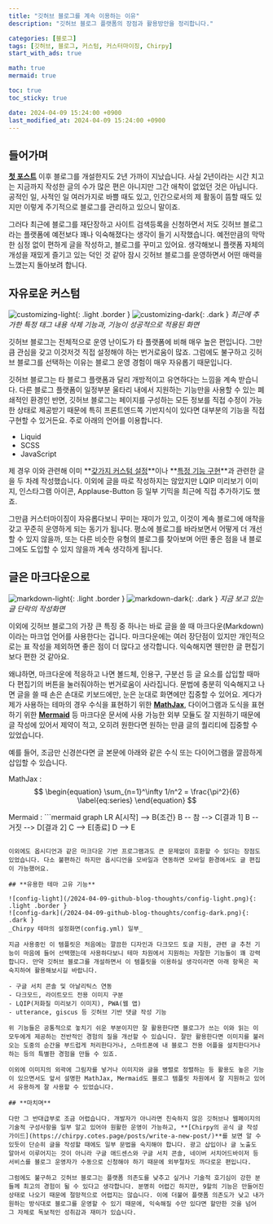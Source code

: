 ```yaml
---
title: "깃허브 블로그를 계속 이용하는 이유"
description: "깃허브 블로그 플랫폼의 장점과 활용방안을 정리합니다."

categories: [블로그]
tags: [깃허브, 블로그, 커스텀, 커스터마이징, Chirpy]
start_with_ads: true

math: true
mermaid: true

toc: true
toc_sticky: true

date: 2024-04-09 15:24:00 +0900
last_modified_at: 2024-04-09 15:24:00 +0900
---
```


## **들어가며**

**[첫 포스트](https://hynrng.github.io/posts/first-post/)** 이후 블로그를 개설한지도 2년 가까이 지났습니다. 사실 2년이라는 시간 치고는 지금까지 작성한 글의 수가 많은 편은 아니지만 그간 애착이 없었던 것은 아닙니다. 공적인 일, 사적인 일 여러가지로 바쁠 때도 있고, 인간으로서의 제 활동이 뜸할 때도 있지만 이렇게 주기적으로 블로그를 관리하고 있으니 말이죠.

그러다 최근에 블로그를 재단장하고 사이트 검색등록을 신청하면서 저도 깃허브 블로그라는 플랫폼에 예전보다 꽤나 익숙해졌다는 생각이 들기 시작했습니다. 예전만큼의 막막한 심정 없이 편하게 글을 작성하고, 블로그를 꾸미고 있어요. 생각해보니 플랫폼 자체의 개성을 재밌게 즐기고 있는 덕인 것 같아 잠시 깃허브 블로그를 운영하면서 어떤 매력을 느꼈는지 돌아보려 합니다.

## **자유로운 커스텀**

![customizing-light](/2024-04-09-github-blog-thoughts/customizing-light.png){: .light .border }
![customizing-dark](/2024-04-09-github-blog-thoughts/customizing-dark.png){: .dark }
_최근에 추가한 특정 태그 내용 삭제 기능과, 기능이 성공적으로 적용된 화면_

깃허브 블로그는 전체적으로 운영 난이도가 타 플랫폼에 비해 매우 높은 편입니다. 그만큼 관심을 갖고 이것저것 직접 설정해야 하는 번거로움이 많죠. 그럼에도 불구하고 깃허브 블로그를 선택하는 이유는 블로그 운영 경험이 매우 자유롭기 때문입니다.

깃허브 블로그는 타 블로그 플랫폼과 달리 개방적이고 유연하다는 느낌을 계속 받습니다. 다른 블로그 플랫폼이 일정부분 울타리 내에서 지원하는 기능만을 사용할 수 있는 폐쇄적인 환경인 반면, 깃허브 블로그는 페이지를 구성하는 모든 정보를 직접 수정이 가능한 상태로 제공받기 때문에 특히 프론트엔드쪽 기반지식이 있다면 대부분의 기능을 직접 구현할 수 있거든요. 주로 아래의 언어를 이용합니다.

- Liquid
- SCSS
- JavaScript

제 경우 이와 관련해 이미 **[갖가지 커스텀 설정](https://hynrng.github.io/posts/first-blog-customization/)**이나 **[특정 기능 구현](https://hynrng.github.io/posts/blog-content-remove/)**과 관련한 글을 두 차례 작성했습니다. 이외에 글을 따로 작성하지는 않았지만 LQIP 미리보기 이미지, 인스타그램 아이콘, Applause-Button 등 일부 기믹을 최근에 직접 추가하기도 했죠.

그만큼 커스터마이징이 자유롭다보니 꾸미는 재미가 있고, 이것이 계속 블로그에 애착을 갖고 꾸준히 운영하게 되는 동기가 됩니다. 평소에 블로그를 바라보면서 어떻게 더 개선할 수 있지 않을까, 또는 다른 비슷한 유형의 블로그를 찾아보며 어떤 좋은 점을 내 블로그에도 도입할 수 있지 않을까 계속 생각하게 됩니다.

## **글은 마크다운으로**

![markdown-light](/2024-04-09-github-blog-thoughts/markdown-light.png){: .light .border }
![markdown-dark](/2024-04-09-github-blog-thoughts/markdown-dark.png){: .dark }
_지금 보고 있는 글 단락의 작성화면_

이외에 깃허브 블로그의 가장 큰 특징 중 하나는 바로 글을 쓸 때 마크다운(Markdown)이라는 마크업 언어를 사용한다는 겁니다. 마크다운에는 여러 장단점이 있지만 개인적으로는 표 작성을 제외하면 좋은 점이 더 많다고 생각합니다. 익숙해지면 웬만한 글 편집기보다 편한 것 같아요.

왜냐하면, 마크다운에 적응하고 나면 볼드체, 인용구, 구분선 등 글 요소를 삽입할 때마다 편집기의 버튼을 눌러줘야하는 번거로움이 사라집니다. 문법에 충분히 익숙해지고 나면 글을 쓸 때 손은 손대로 키보드에만, 눈은 눈대로 화면에만 집중할 수 있어요.
게다가 제가 사용하는 테마의 경우 수식을 표현하기 위한 **[MathJax](https://www.mathjax.org/)**, 다이어그램과 도식을 표현하기 위한 **[Mermaid](https://mermaid.js.org/)** 등 마크다운 문서에 사용 가능한 외부 모듈도 잘 지원하기 때문에 글 작성에 있어서 제약이 적고, 오히려 원한다면 원하는 만큼 글의 퀄리티에 집중할 수 있었습니다.

예를 들어, 조금만 신경쓴다면 글 본문에 아래와 같은 수식 또는 다이어그램을 깔끔하게 삽입할 수 있습니다.

MathJax
: $$
\begin{equation}
  \sum_{n=1}^\infty 1/n^2 = \frac{\pi^2}{6}
  \label{eq:series}
\end{equation}
$$

Mermaid
: ```mermaid
graph LR
    A[시작] --> B{조건}
    B -- 참 --> C[결과 1]
    B -- 거짓 --> D[결과 2]
    C --> E[종료]
    D --> E
```

이외에도 옵시디언과 같은 마크다운 기반 프로그램과도 큰 문제없이 호환할 수 있다는 장점도 있었습니다. 다소 불편하긴 하지만 옵시디언을 모바일과 연동하면 모바일 환경에서도 글 편집이 가능했어요.

## **유용한 테마 고유 기능**

![config-light](/2024-04-09-github-blog-thoughts/config-light.png){: .light .border }
![config-dark](/2024-04-09-github-blog-thoughts/config-dark.png){: .dark }
_Chirpy 테마의 설정화면(config.yml) 일부_

지금 사용중인 이 템플릿은 처음에는 깔끔한 디자인과 다크모드 토글 지원, 관련 글 추천 기능이 마음에 들어 선택했는데 사용하다보니 테마 차원에서 지원하는 자잘한 기능들이 꽤 강력합니다. 만약 깃허브 블로그를 개설하면서 이 템플릿을 이용하실 생각이라면 아래 항목은 꼭 숙지하여 활용해보시길 바랍니다.

- 구글 서치 콘솔 및 아날리틱스 연동
- 다크모드, 라이트모드 전용 이미지 구분
- LQIP(저화질 미리보기 이미지), PWA(웹 앱)
- utterance, giscus 등 깃허브 기반 댓글 작성 기능

위 기능들은 공통적으로 놓치기 쉬운 부분이지만 잘 활용한다면 블로그가 쓰는 이와 읽는 이 모두에게 제공하는 전반적인 경험의 질을 개선할 수 있습니다. 잘만 활용한다면 이미지를 불러오는 도중의 순간을 부드럽게 처리한다거나, 스마트폰에 내 블로그 전용 어플을 설치한다거나 하는 등의 특별한 경험을 만들 수 있죠.

이외에 이미지의 외곽에 그림자를 넣거나 이미지와 글을 병렬로 정렬하는 등 활용도 높은 기능이 있으면서도 앞서 설명한 MathJax, Mermaid도 블로그 템플릿 차원에서 잘 지원하고 있어서 유용하게 잘 사용할 수 있었습니다.

## **마치며**

다만 그 반대급부로 조금 어렵습니다. 개발자가 아니라면 친숙하지 않은 깃허브나 웹페이지의 기술적 구성사항을 일부 알고 있어야 원활한 운영이 가능하고, **[Chirpy의 공식 글 작성 가이드](https://chirpy.cotes.page/posts/write-a-new-post/)**를 보면 알 수 있듯이 단순히 글을 작성할 때에도 일부 문법을 숙지해야 합니다. 광고 삽입이나 글 노출도 알아서 이루어지는 것이 아니라 구글 애드센스와 구글 서치 콘솔, 네이버 서치어드바이저 등 서비스를 블로그 운영자가 수동으로 신청해야 하기 때문에 외부절차도 까다로운 편입니다.

그럼에도 불구하고 깃허브 블로그는 플랫폼 의존도를 낮추고 싶거나 기술적 호기심이 강한 분들께 최고의 경험이 될 수 있다고 생각합니다. 분명히 어렵긴 하지만, 9할의 기능은 만들어진 상태로 나오기 때문에 절망적으로 어렵지는 않습니다. 이에 더불어 플랫폼 의존도가 낮고 내가 원하는 방식대로 블로그를 운영할 수 있기 때문에, 익숙해질 수만 있다면 할만한 것을 넘어 그 자체로 독보적인 성취감과 재미가 있습니다.